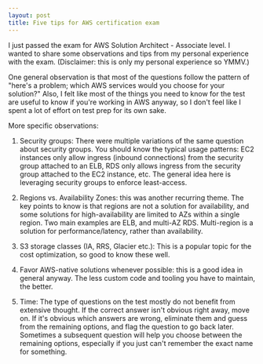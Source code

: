 ```yaml
---
layout: post
title: Five tips for AWS certification exam
---
```


I just passed the exam for AWS Solution Architect - Associate level.  I wanted to share some observations and tips 
from my personal experience with the exam.  (Disclaimer: this is only my personal experience so YMMV.)   

One general observation is that most of the questions follow the pattern of "here's a problem; which AWS services 
would you choose for your solution?"  Also, I felt like most of the things you need to know for the test are useful to
know if you're working in AWS anyway, so I don't feel like I spent a lot of effort on test prep for its own sake.

More specific observations:

1. Security groups: There were multiple variations of the same question about security groups.  You should know the typical
usage patterns: EC2 instances only allow ingress (inbound connections) from the security group attached to an ELB, RDS 
only allows ingress from the security group attached to the EC2 instance, etc.  The general idea here is leveraging 
security groups to enforce least-access.

2. Regions vs. Availability Zones: this was another recurring theme.  The key points to know is that regions are 
not a solution for availability, and some solutions for high-availability are limited to AZs within a single region. Two
main examples are ELB, and multi-AZ RDS.  Multi-region is a solution for performance/latency, rather than availability.

3. S3 storage classes (IA, RRS, Glacier etc.): This is a popular topic for the cost optimization, so good to know these well.

4. Favor AWS-native solutions whenever possible: this is a good idea in general anyway.  The less custom code and 
tooling you have to maintain, the better. 

5. Time: The type of questions on the test mostly do not benefit from extensive thought.  If the correct answer isn't obvious
right away, move on.  If it's obvious which answers are wrong, eliminate them and guess from the remaining options, and 
flag the question to go back later.  Sometimes a subsequent question will help you choose between the remaining options,
especially if you just can't remember the exact name for something.
